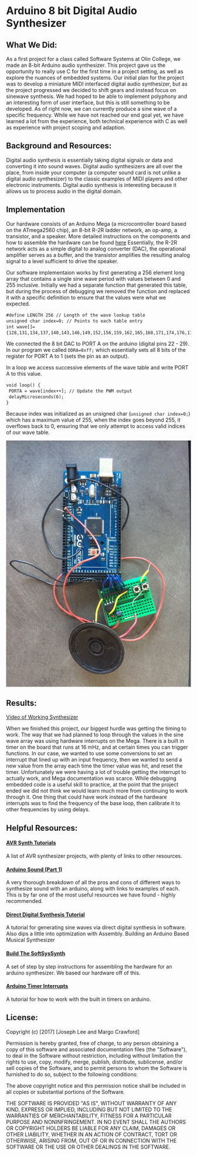 # Arduino 8 bit Digital Audio Synthesizer
## What We Did:
As a first project for a class called Software Systems at Olin College, we made an 8-bit Arduino audio synthesizer. This project gave us the opportunity to really use C for the first time in a project setting, as well as explore the nuances of embedded systems. Our initial plan for the project was to develop a miniature MIDI interfaced digital audio synthesizer, but as the project progressed we decided to shift gears and instead focus on sinewave synthesis. We had hoped to be able to implement polyphony and an interesting form of user interface, but this is still something to be developed. As of right now, we can currently produce a sine wave of a specific frequency. While we have not reached our end goal yet, we have learned a lot from the experience, both technical experience with C as well as experience with project scoping and adaption.


## Background and Resources:
Digital audio synthesis is essentially taking digital signals or data and converting it into sound waves.  Digital audio synthesizers are all over the place, from inside your computer (a computer sound card is not unlike a digital audio synthesizer) to the classic examples of MIDI players and other electronic instruments. Digital audio synthesis is interesting because it allows us to process audio in the digital domain.

## Implementation
Our hardware consists of an Arduino Mega (a microcontroller board based on the ATmega2560 chip), an 8-bit R-2R ladder network, an op-amp, a transistor, and a speaker. More detailed instructions on the components and how to assemble the hardware can be found [here](http://thinkdsp.blogspot.com/2014/02/build-softsyssynth.html)
Essentially, the R-2R network acts as a simple digital to analog converter (DAC), the operational amplifier serves as a buffer, and the transistor amplifies the resulting analog signal to a level sufficient to drive the speaker.

Our software implementaion works by first generating a 256 element long array that contains a single sine wave period with values between 0 and 255 inclusive. Initially we had a separate function that generated this table, but during the process of debugging we removed the function and replaced it with a specific definition to ensure that the values were what we expected.
```
#define LENGTH 256 // Length of the wave lookup table
unsigned char index=0; // Points to each table entry
int wave[]={128,131,134,137,140,143,146,149,152,156,159,162,165,168,171,174,176,179,182,185,188,191,193,196,199,201,204,206,209,211,213,216,218,220,222,224,226,228,230,232,234,236,237,239,240,242,243,245,246,247,248,249,250,251,252,252,253,254,254,255,255,255,255,255,256,255,255,255,255,255,254,254,253,252,252,251,250,249,248,247,246,245,243,242,240,239,237,236,234,232,230,228,226,224,222,220,218,216,213,211,209,206,204,201,199,196,193,191,188,185,182,179,176,174,171,168,165,162,159,156,152,149,146,143,140,137,134,131,128,124,121,118,115,112,109,106,103,99,96,93,90,87,84,81,79,76,73,70,67,64,62,59,56,54,51,49,46,44,42,39,37,35,33,31,29,27,25,23,21,19,18,16,15,13,12,10,9,8,7,6,5,4,3,3,2,1,1,0,0,0,0,0,0,0,0,0,0,0,1,1,2,3,3,4,5,6,7,8,9,10,12,13,15,16,18,19,21,23,25,27,29,31,33,35,37,39,42,44,46,49,51,54,56,59,62,64,67,70,73,76,79,81,84,87,90,93,96,99,103,106,109,112,115,118,121,124};

```

We connected the 8 bit DAC to PORT A on the arduino (digital pins 22 - 29). In our program we called `DDRA=0xff;` which essentially sets all 8 bits of the register for PORT A to 1 (sets the pin as an output).

In a loop we access successive elements of the wave table and write PORT A to this value.
```
void loop() {
 PORTA = wave[index++]; // Update the PWM output
 delayMicroseconds(6);
}
```

Because index was initialized as an unsigned char (`unsigned char index=0;`) which has a maximum value of 255, when the index goes beyond 255, it overflows back to 0, ensuring that we only attempt to access valid indices of our wave table.

![Image of our circuit](images/IMG_7275.JPG)

## Results:
[Video of Working Synthesizer](https://www.youtube.com/watch?v=bA7xEoieor8&feature=youtu.be)

When we finished this project, our biggest hurdle was getting the timing to work. The way that we had planned to loop through the values in the sine wave array was using hardware interrupts on the Mega. There is a built in timer on the board that runs at 16 mHz, and at certain times you can trigger functions. In our case, we wanted to use some conversions to set an interrupt that lined up with an input frequency, then we wanted to send a new value from the array each time the timer value was hit, and reset the timer. Unfortunately we were having a lot of trouble getting the interrupt to actually work, and Mega documentation was scarce. While debugging embedded code is a useful skill to practice, at the point that the project ended we did not think we would learn much more from continuing to work through it. One thing that could have work instead of the hardware interrupts was to find the frequency of the base loop, then calibrate it to other frequencies by using delays. 

## Helpful Resources:

#### [AVR Synth Tutorials](http://playground.arduino.cc/Main/ArduinoSynth)
A list of AVR synthesizer projects, with plenty of links to other resources.

#### [Arduino Sound (Part 1)](http://www.uchobby.com/index.php/2007/11/11/arduino-sound-part-1/)
A very thorough breakdown of all the pros and cons of different ways to synthesize sound with an arduino, along with links to examples of each. This is by far one of the most useful resources we have found - highly recommended.

#### [Direct Digital Synthesis Tutorial](http://codeandlife.com/2012/03/13/fast-dds-with-atmega88/)
A tutorial for generating sine waves via direct digital synthesis in software. Also dips a little into optimization with Assembly.
Building an Arduino Based Musical Synthesizer

#### [Build The SoftSysSynth](http://thinkdsp.blogspot.com/2014/02/build-softsyssynth.html)
A set of step by step instructions for assembling the hardware for an arduino synthesizer. We based our hardware off of this.

#### [Arduino Timer Interrupts](http://www.instructables.com/id/Arduino-Timer-Interrupts/)
A tutorial for how to work with the built in timers on arduino.


## License:

Copyright (c) [2017] [Joseph Lee and Margo Crawford]

Permission is hereby granted, free of charge, to any person obtaining a copy
of this software and associated documentation files (the "Software"), to deal
in the Software without restriction, including without limitation the rights
to use, copy, modify, merge, publish, distribute, sublicense, and/or sell
copies of the Software, and to permit persons to whom the Software is
furnished to do so, subject to the following conditions:

The above copyright notice and this permission notice shall be included in all
copies or substantial portions of the Software.

THE SOFTWARE IS PROVIDED "AS IS", WITHOUT WARRANTY OF ANY KIND, EXPRESS OR
IMPLIED, INCLUDING BUT NOT LIMITED TO THE WARRANTIES OF MERCHANTABILITY,
FITNESS FOR A PARTICULAR PURPOSE AND NONINFRINGEMENT. IN NO EVENT SHALL THE
AUTHORS OR COPYRIGHT HOLDERS BE LIABLE FOR ANY CLAIM, DAMAGES OR OTHER
LIABILITY, WHETHER IN AN ACTION OF CONTRACT, TORT OR OTHERWISE, ARISING FROM,
OUT OF OR IN CONNECTION WITH THE SOFTWARE OR THE USE OR OTHER DEALINGS IN THE
SOFTWARE.



